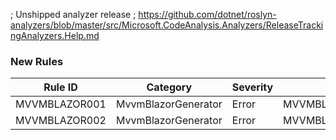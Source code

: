 ﻿; Unshipped analyzer release
; https://github.com/dotnet/roslyn-analyzers/blob/master/src/Microsoft.CodeAnalysis.Analyzers/ReleaseTrackingAnalyzers.Help.md

### New Rules

Rule ID | Category | Severity | Notes
--------|----------|----------|--------------------
MVVMBLAZOR001  |  MvvmBlazorGenerator  |  Error  | MVVMBLAZOR001_AnalyzerName
MVVMBLAZOR002  |  MvvmBlazorGenerator  |  Error  | MVVMBLAZOR002_AnalyzerName